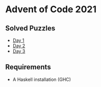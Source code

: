 # Advent of Code 2021

## Solved Puzzles
- [Day 1](01/aoc2021-day01.md)
- [Day 2](02/aoc2021-day02.md)
- [Day 3](03/aoc2021-day03.md)

## Requirements
- A Haskell installation (GHC)
